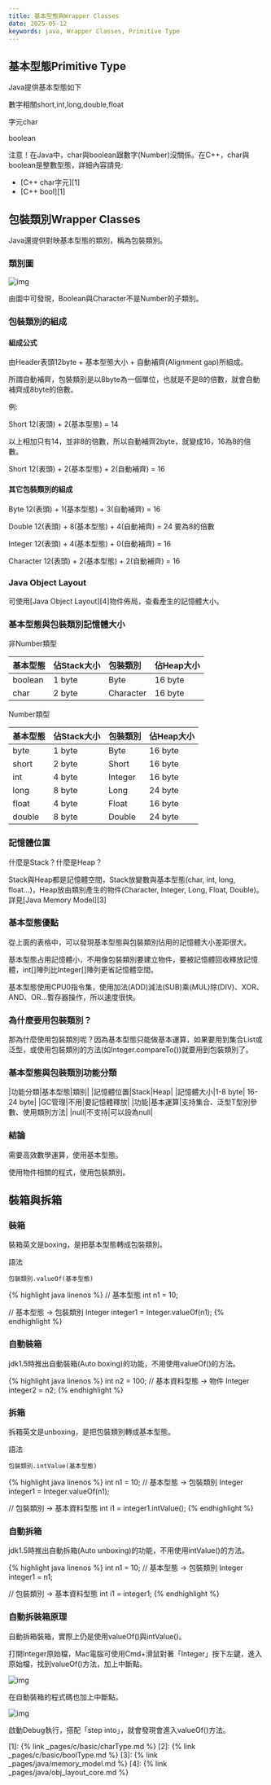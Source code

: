 ```yaml
---
title: 基本型態與Wrapper Classes
date: 2025-05-12
keywords: java, Wrapper Classes, Primitive Type
---
```

## 基本型態Primitive Type
Java提供基本型態如下

數字相關short,int,long,double,float

字元char

boolean

注意！在Java中，char與boolean跟數字(Number)沒關係。在C++，char與boolean是整數型態，詳細內容請見:

- [C++ char字元][1]
- [C++ bool][1]

## 包裝類別Wrapper Classes
Java還提供對映基本型態的類別，稱為包裝類別。

### 類別圖

![img]({{site.imgurl}}/java/basic_type_extends.png)

由圖中可發現，Boolean與Character不是Number的子類別。

### 包裝類別的組成
#### 組成公式
由Header表頭12byte + 基本型態大小 + 自動補齊(Alignment gap)所組成。

所謂自動補齊，包裝類別是以8byte為一個單位，也就是不是8的倍數，就會自動補齊成8byte的倍數。

例:

Short  12(表頭) + 2(基本型態) = 14

以上相加只有14，並非8的倍數，所以自動補齊2byte，就變成16，16為8的倍數。

Short 12(表頭) + 2(基本型態) + 2(自動補齊) = 16

#### 其它包裝類別的組成
Byte  12(表頭) + 1(基本型態) + 3(自動補齊) = 16

Double 12(表頭) + 8(基本型態) + 4(自動補齊) = 24 要為8的倍數

Integer 12(表頭) + 4(基本型態) + 0(自動補齊) = 16

Character 12(表頭) + 2(基本型態) + 2(自動補齊) = 16

### Java Object Layout
可使用[Java Object Layout][4]物件佈局，查看產生的記憶體大小。

### 基本型態與包裝類別記憶體大小

非Number類型

|基本型態|佔Stack大小|包裝類別|佔Heap大小|
|:----|:----|:------|:----|
|boolean|1 byte|Byte|16 byte|
|char|2 byte|Character|16 byte|

Number類型

|基本型態|佔Stack大小|包裝類別|佔Heap大小|
|:----|:----|:------|:----|
|byte|1 byte|Byte|16 byte|
|short|2 byte|Short|16 byte|
|int|4 byte|Integer|16 byte|
|long|8 byte|Long|24 byte|
|float|4 byte|Float|16 byte|
|double|8 byte|Double|24 byte|

### 記憶體位置
什麼是Stack？什麼是Heap？

Stack與Heap都是記憶體空間，Stack放變數與基本型態(char, int, long, float...)，Heap放由類別產生的物件(Character, Integer, Long, Float, Double)。詳見[Java Memory Model][3]

### 基本型態優點
從上面的表格中，可以發現基本型態與包裝類別佔用的記憶體大小差距很大。

基本型態占用記憶體小，不用像包裝類別要建立物件，要被記憶體回收釋放記憶體，int[]陣列比Integer[]陣列更省記憶體空間。

基本型態使用CPU0指令集，使用加法(ADD)減法(SUB)乘(MUL)除(DIV)、XOR、AND、OR...暫存器操作，所以速度很快。

### 為什麼要用包裝類別？
那為什麼使用包裝類別呢？因為基本型態只能做基本運算，如果要用到集合List<Integer>或泛型，或使用包裝類別的方法(如Integer.compareTo())就要用到包裝類別了。

### 基本型態與包裝類別功能分類

|功能分類|基本型態|類別|
|記憶體位置|Stack|Heap|
|記憶體大小|1-8 byte| 16-24 byte|
|GC管理|不用|要記憶體釋放|
|功能|基本運算|支持集合、泛型T型別參數、使用類別方法|
|null|不支持|可以設為null|

### 結論
需要高效數學運算，使用基本型態。

使用物件相關的程式，使用包裝類別。

## 裝箱與拆箱
### 裝箱
裝箱英文是boxing，是把基本型態轉成包裝類別。

語法
```
包裝類別.valueOf(基本型態)
```

{% highlight java linenos %}
// 基本型態
int n1 = 10;

// 基本型態 -> 包裝類別
Integer integer1 = Integer.valueOf(n1);
{% endhighlight %}

### 自動裝箱
jdk1.5時推出自動裝箱(Auto boxing)的功能，不用使用valueOf()的方法。

{% highlight java linenos %}
int n2 = 100;
// 基本資料型態 -> 物件
Integer integer2 = n2;
{% endhighlight %}

### 拆箱
拆箱英文是unboxing，是把包裝類別轉成基本型態。

語法
```
包裝類別.intValue(基本型態)
```

{% highlight java linenos %}
int n1 = 10;
// 基本型態 -> 包裝類別
Integer integer1 = Integer.valueOf(n1);

// 包裝類別 -> 基本資料型態
int i1 = integer1.intValue();
{% endhighlight %}

### 自動拆箱
jdk1.5時推出自動拆箱(Auto unboxing)的功能，不用使用intValue()的方法。

{% highlight java linenos %}
int n1 = 10;
// 基本型態 -> 包裝類別
Integer integer1 = n1;

// 包裝類別 -> 基本資料型態
int i1 = integer1;
{% endhighlight %}

### 自動拆裝箱原理
自動拆箱裝箱，實際上仍是使用valueOf()與intValue()。

打開Integer原始檔，Mac電腦可使用Cmd+滑鼠對著「Integer」按下左鍵，進入原始檔，找到valueOf()方法，加上中斷點。

![img]({{site.imgurl}}/java/wrap1.png)

在自動裝箱的程式碼也加上中斷點。

![img]({{site.imgurl}}/java/wrap2.png)

啟動Debug執行，搭配「step into」，就會發現會進入valueOf()方法。


[1]: {% link _pages/c/basic/charType.md %}
[2]: {% link _pages/c/basic/boolType.md %}
[3]: {% link _pages/java/memory_model.md %}
[4]: {% link _pages/java/obj_layout_core.md %}